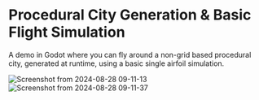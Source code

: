 # Procedural City Generation & Basic Flight Simulation

A demo in Godot where you can fly around a non-grid based procedural city, generated at runtime, using a basic single airfoil simulation.

![Screenshot from 2024-08-28 09-11-13](https://github.com/user-attachments/assets/de283395-86be-494a-b00c-a3668058564c)
![Screenshot from 2024-08-28 09-11-37](https://github.com/user-attachments/assets/9afabf8a-18d4-4d46-9c3f-592e5c4e3ed9)
